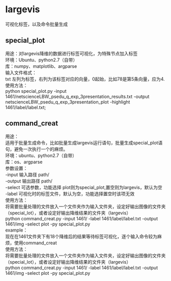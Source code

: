 # largevis
可视化标签，以及命令批量生成  
## special_plot
用途：对largevis降维的数据进行标签可视化，为特殊节点加入标签  
环境：Ubuntu、python2.7（自带）  
库：numpy、matplotlib、argparse  
输入文件格式：  
txt 左列为标签，右列为该标签对应的向量，0起始，比如78是第5条向量，应为4.  
使用方法：  
python special_plot.py -input 1461/netscienceLBW_psedu_q_exp_3presentation_results.txt -output netscienceLBW_psedu_q_exp_3presentation_plot -highlight 1461/label/label.txt;  

## command_creat
用途：  
适用于批量生成命令，比如批量生成largevis运行语句，批量生成special_plot语句，避免一次执行一个的麻烦。  
环境：ubuntu、python2.7（自带）  
库：os、argparse  
参数设置：  
-input 输入路径   path/  
-output 输出路径  path/  
-select 可选参数，功能选择 plot则为special_plot,置空则为largevis，默认为空  
-label 可视化时的标签文件，默认为空，功能选择置空时该项无效  
使用方法：  
将需要批量处理的文件放入一个文件夹作为输入文件夹，设定好输出图像的文件夹（special_lot），或者设定好输出降维结果的文件夹（largevis）  
python command_creat.py -input 1461/ -label 1461/label/label.txt -output 1461/img -select plot -py special_plot.py  
example：  
现在在1461文件夹下有18个降维后的结果等待标签可视化，逐个输入命令较为麻烦，使用command_creat  
使用方法：  
将需要批量处理的文件放入一个文件夹作为输入文件夹，设定好输出图像的文件夹（special_lot），或者设定好输出降维结果的文件夹（largevis）  
python command_creat.py -input 1461/ -label 1461/label/label.txt -output 1461/img -select plot -py special_plot.py  
